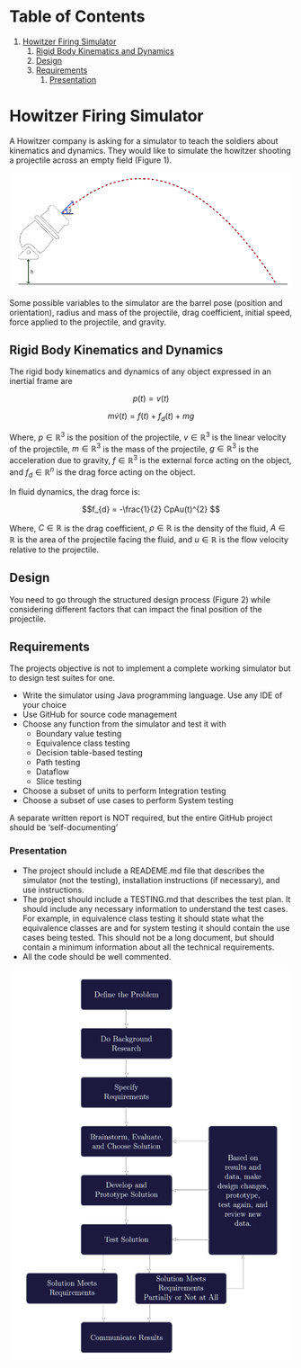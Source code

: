 
# Table of Contents

1.  [Howitzer Firing Simulator](#orgc97bcf4)
    1.  [Rigid Body Kinematics and Dynamics](#org9416813)
    2.  [Design](#orgb28ec05)
    3.  [Requirements](#orgcea8ea5)
        1.  [Presentation](#org18fe968)



<a id="orgc97bcf4"></a>

# Howitzer Firing Simulator

A Howitzer company is asking for a simulator to teach the soldiers about kinematics and dynamics. They would like to simulate the howitzer shooting a projectile across an empty field (Figure 1).

![img](./res/fig1.png "Example of Howitzer Simulator Screen")

Some possible variables to the simulator are the barrel pose (position and orientation), radius and mass of the projectile, drag coefficient, initial speed, force applied to the projectile, and gravity.


<a id="org9416813"></a>

## Rigid Body Kinematics and Dynamics

The rigid body kinematics and dynamics of any object expressed in an inertial frame are

$$p(t) = v(t)$$

$$m\dot{v}(t) = f(t) + f_{d}(t) + mg$$

Where, $p \in \mathbb{R}^{3}$ is the position of the projectile, $v \in \mathbb{R}^{3}$ is the linear velocity of the projectile, $m \in \mathbb{R}^{3}$ is the mass of the projectile, $g \in \mathbb{R}^{3}$ is the acceleration due to gravity, $f \in \mathbb{R}^{3}$ is the external force acting on the object, and $f_{d} \in \mathbb{R}^{n}$ is the drag force acting on the object.

In fluid dynamics, the drag force is:

$$f_{d} = -\frac{1}{2} CpAu(t)^{2} $$

Where, $C \in \mathbb{R}^{}$ is the drag coefficient, $\rho \in \mathbb{R}^{}$ is the density of the fluid, $A \in \mathbb{R}^{}$ is the area of the projectile facing the fluid, and $u \in \mathbb{R}^{}$ is the flow velocity relative to the projectile.


<a id="orgb28ec05"></a>

## Design

You need to go through the structured design process (Figure 2) while considering different factors that can impact the final position of the projectile.


<a id="orgcea8ea5"></a>

## Requirements

The projects objective is not to implement a complete working simulator but to design test suites for one.

-   Write the simulator using Java programming language. Use any IDE of your choice
-   Use GitHub for source code management
-   Choose any function from the simulator and test it with
    -   Boundary value testing
    -   Equivalence class testing
    -   Decision table-based testing
    -   Path testing
    -   Dataflow
    -   Slice testing
-   Choose a subset of units to perform Integration testing
-   Choose a subset of use cases to perform System testing

A separate written report is NOT required, but the entire GitHub project should be ‘self-documenting’


<a id="org18fe968"></a>

### Presentation

-   The project should include a READEME.md file that describes the simulator (not the testing), installation instructions (if necessary), and use instructions.
-   The project should include a TESTING.md that describes the test plan. It should include any necessary information to understand the test cases. For example, in equivalence class testing it should state what the equivalence classes are and for system testing it should contain the use cases being tested. This should not be a long document, but should contain a minimum information about all the technical requirements.
-   All the code should be well commented.

![img](./res/fig2.png "Engineering Design Process")

